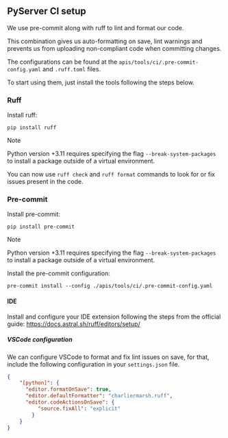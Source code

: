 ## PyServer CI setup

We use pre-commit along with ruff to lint and format our code.

This combination gives us auto-formatting on save, lint warnings and prevents us from uploading non-compliant code when committing changes.

The configurations can be found at the `apis/tools/ci/.pre-commit-config.yaml` and `.ruff.toml` files.

To start using them, just install the tools following the steps below.

### Ruff

Install ruff:

```console
pip install ruff
```

> [!Note]
> Python version +3.11 requires specifying the flag `--break-system-packages` to install a package outside of a virtual environment.

You can now use `ruff check` and `ruff format` commands to look for or fix issues present in the code.

### Pre-commit

Install pre-commit:

```console
pip install pre-commit
```

> [!Note]
> Python version +3.11 requires specifying the flag `--break-system-packages` to install a package outside of a virtual environment.

Install the pre-commit configuration:

```
pre-commit install --config ./apis/tools/ci/.pre-commit-config.yaml
```

#### IDE

Install and configure your IDE extension following the steps from the official guide: https://docs.astral.sh/ruff/editors/setup/

##### VSCode configuration

We can configure VSCode to format and fix lint issues on save, for that, include the following configuration in your `settings.json` file.

```json
{
    "[python]": {
      "editor.formatOnSave": true,
      "editor.defaultFormatter": "charliermarsh.ruff",
      "editor.codeActionsOnSave": {
          "source.fixAll": "explicit"
        }
    }
}
```
